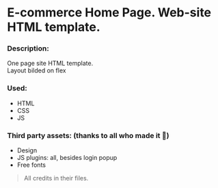 # E-commerce Home Page. Web-site HTML template.
### Description:
One page site HTML template.\
Layout bilded on flex
### Used:
 - HTML
 - CSS
 - JS
### Third party assets: (thanks to all who made it :pray:)
 - Design
 - JS plugins: all, besides login popup
 - Free fonts
 > All credits in their files.
